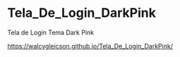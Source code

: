 # Tela_De_Login_DarkPink

 Tela de Login Tema Dark Pink


https://walcygleicson.github.io/Tela_De_Login_DarkPink/
